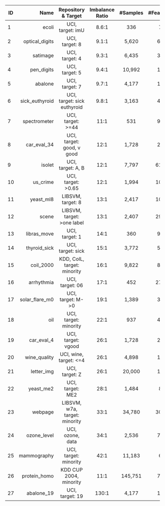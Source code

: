 |   ID | Name     |Repository & Target| Imbalance Ratio| #Samples|#Features| Sparsity Ratio|
| --------   | -----:   | :----: |:----:|:---:|:---:|:---:|
|  1 | ecoli |UCI, target: imU |   8.6:1    |336|7|0.0017|
|2|	optical_digits|	UCI, target: 8|	9.1:1|	5,620|	64|0.4884|
|3|	satimage|	UCI, target: 4|	9.3:1|	6,435|	36|0.0|
|4|	pen_digits|	UCI, target: 5|	9.4:1|	10,992|	16|0.1283|
|5|	abalone	|UCI, target: 7|	9.7:1|	4,177|	10|0.2000|
|6|	sick_euthyroid|	UCI, target: sick euthyroid|	9.8:1|	3,163|	42|0.4360|
|7|	spectrometer|	UCI, target: >=44|	11:1|	531|	93|0.0|
|8|	car_eval_34|	UCI, target: good, v good|	12:1|	1,728|	21|0.7143|
|9|	isolet|	UCI, target: A, B|	12:1|	7,797|	617|0.0036|
|10|	us_crime|	UCI, target: >0.65|	12:1|	1,994|	100|0.0554|
|11|	yeast_ml8|	LIBSVM, target: 8|	13:1|	2,417|	103|0.0|
|12|	scene|	LIBSVM, target: >one label|	13:1|	2,407|	294|0.0115|
|13|	libras_move|	UCI, target: 1|	14:1|	360|	90|0.0001|
|14|	thyroid_sick|	UCI, target: sick|	15:1|	3,772|	52|0.4623|
|15|	coil_2000|	KDD, CoIL, target: minority|	16:1|	9,822|	85|0.5558|
|16|	arrhythmia|	UCI, target: 06|	17:1|	452|	278|0.5352|
|17|	solar_flare_m0|	UCI, target: M->0|	19:1|	1,389|	32|0.6875|
|18|	oil| UCI, target: minority|	22:1|	937|	49|0.0758|
|19|	car_eval_4|	UCI, target: vgood|	26:1|	1,728|	21|0.7143|
|20|	wine_quality|	UCI, wine, target: <=4|	26:1|	4,898|	11|0.0004|
|21|	letter_img|	UCI, target: Z|	26:1|	20,000|	16|0.0262|
|22	|yeast_me2|	UCI, target: ME2|	28:1|	1,484|	8|0.1241|
|23|	webpage|	LIBSVM, w7a, target: minority|	33:1|	34,780|	300|0.9519|
|24|	ozone_level|	UCI, ozone, data|	34:1|	2,536|	72|0.0129|
|25|	mammography|	UCI, target: minority|	42:1|	11,183|	6|0.0000|
|26|	protein_homo|	KDD CUP 2004, minority|	11:1|	145,751|	74|0.0079|
|27|	abalone_19|	UCI, target: 19|	130:1|	4,177|	10|0.2000|